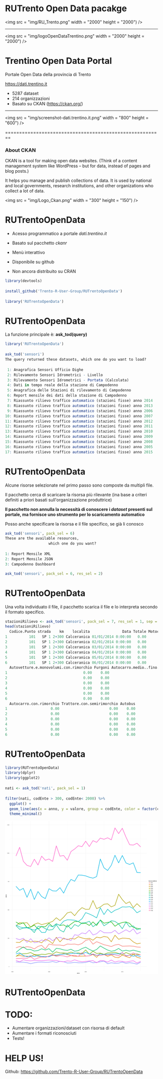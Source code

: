 RUTrento Open Data pacakge
========================================================

<img src = "img/RU_Trento.png" width = "2000" height = "2000") />
***
<img src = "img/logoOpenDataTrentino.png" width = "2000" height = "2000") />

Trentino Open Data Portal
========================================================

Portale Open Data della provincia di Trento  


<https://dati.trentino.it>

- 5287 dataset
- 214 organizzazioni
- Basato su CKAN (<https://ckan.org/>)

***
<img src = "img/screenshot-dati.trentino.it.png" width = "800" height = "600") />



========================================================

### About CKAN

CKAN is a tool for making open data websites. (Think of a content management system like WordPress – but for data, instead of pages and blog posts.) 

It helps you manage and publish collections of data. It is used by national and local governments, research institutions, and other organizations who collect a lot of data.

<img src = "img/Logo_Ckan.png" width = "300" height = "150") />

RUTrentoOpenData
========================================================

- Acesso programmatico a portale _dati.trentino.it_
- Basato sul pacchetto _ckanr_
- Menù interattivo


- Disponibile su github
- Non ancora distribuito su CRAN



```r
library(devtools)

install_github('Trento-R-User-Group/RUTrentoOpenData')

library('RUTrentoOpenData')
```

RUTrentoOpenData
========================================================

La funzione principale è:
__ask_tod(query)__


```r
library('RUTrentoOpenData')

ask_tod('sensori')
The query returned these datasets, which one do you want to load? 

 1: Anagrafica Sensori Ufficio Dighe
 2: Rilevamento Sensori Idrometrici - Livello
 3: Rilevamento Sensori Idrometrici - Portata (Calcolata)
 4: Dati in tempo reale della stazione di Campodenno
 5: Anagrafica delle Stazioni di rilevamento di Campodenno
 6: Report mensile dei dati della stazione di Campodenno
 7: Riassunto rilievo traffico automatico (stazioni fisse) anno 2014
 8: Riassunto rilievo traffico automatico (stazioni fisse) anno 2013
 9: Riassunto rilievo traffico automatico (stazioni fisse) anno 2006
10: Riassunto rilievo traffico automatico (stazioni fisse) anno 2007
11: Riassunto rilievo traffico automatico (stazioni fisse) anno 2012
12: Riassunto rilievo traffico automatico (stazioni fisse) anno 2011
13: Riassunto rilievo traffico automatico (stazioni fisse) anno 2010
14: Riassunto rilievo traffico automatico (stazioni fisse) anno 2009
15: Riassunto rilievo traffico automatico (stazioni fisse) anno 2008
16: Riassunto rilievo traffico automatico (stazioni fisse) anno 2005
17: Riassunto rilievo traffico automatico (stazioni fisse) anno 2015
```


RUTrentoOpenData
========================================================

Alcune risorse selezionate nel primo passo sono composte da multipli file.

Il pacchetto cerca di scaricare la risorsa più rilevante (ina base a criteri definiti a priori basati sull'organizzazione produttrice)

__Il pacchetto non annulla la necessità di conoscere i _dataset_ presenti sul portale, ma fornisce uno strumento per lo scaricamento automatico__

Posso anche specificare la risorsa e il file specifico, se già li conosco


```r
ask_tod('sensori', pack_sel = 6)
These are the available resources,
                    which one do you want? 

1: Report Mensile XML
2: Report Mensile JSON
3: Campodenno Dashboard
```


```r
ask_tod('sensori', pack_sel = 6, res_sel = 2)
```


RUTrentoOpenData
========================================================

Una volta individuato il file, il pacchetto scarica il file e lo interpreta secondo il formato specifico.


```r
stazioniRilievo <- ask_tod('sensori', pack_sel = 7, res_sel = 1, sep = ',')
head(stazioniRilievo)
  Codice.Punto strada    km    localita               Data Totale Motocicli Autovetture.e.monovolumi
1          101   SP 1 2+300 Calceranica 01/01/2014 0:00:00   0.00      0.00                     0.00
2          101   SP 1 2+300 Calceranica 02/01/2014 0:00:00   0.00      0.00                     0.00
3          101   SP 1 2+300 Calceranica 03/01/2014 0:00:00   0.00      0.00                     0.00
4          101   SP 1 2+300 Calceranica 04/01/2014 0:00:00   0.00      0.00                     0.00
5          101   SP 1 2+300 Calceranica 05/01/2014 0:00:00   0.00      0.00                     0.00
6          101   SP 1 2+300 Calceranica 06/01/2014 0:00:00   0.00      0.00                     0.00
  Autovetture.e.monovolumi.con.rimorchio Furgoni Autocarro.medio..fino.a.8_7.m. Autocarro.grande..da.8_7.m.
1                                   0.00    0.00                           0.00                        0.00
2                                   0.00    0.00                           0.00                        0.00
3                                   0.00    0.00                           0.00                        0.00
4                                   0.00    0.00                           0.00                        0.00
5                                   0.00    0.00                           0.00                        0.00
6                                   0.00    0.00                           0.00                        0.00
  Autocarro.con.rimorchio Trattore.con.semirimorchio Autobus
1                    0.00                       0.00    0.00
2                    0.00                       0.00    0.00
3                    0.00                       0.00    0.00
4                    0.00                       0.00    0.00
5                    0.00                       0.00    0.00
6                    0.00                       0.00    0.00
```



RUTrentoOpenData
========================================================



```r
library(RUTrentoOpenData)
library(dplyr)
library(ggplot2)

nati <- ask_tod('nati', pack_sel = 1)

filter(nati, codEnte > 300, codEnte< 2000) %>% 
  ggplot() +
  geom_line(aes(x = anno, y = valore, group = codEnte, color = factor(codEnte)), size = 2) +
  theme_minimal()
```

![plot of chunk unnamed-chunk-6](Presentation-figure/unnamed-chunk-6-1.png)



RUTrentoOpenData
========================================================

# TODO:

- Aumentare organizzazioni/dataset con risorsa di default
- Aumentare i formati riconosciuti
- Tests!

# HELP US!

Github: <https://github.com/Trento-R-User-Group/RUTrentoOpenData>

